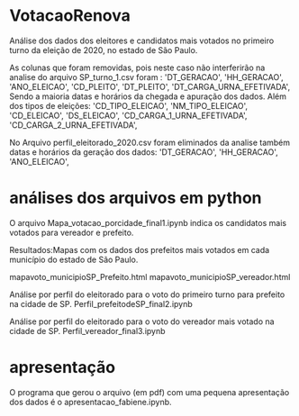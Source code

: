 # VotacaoRenova

Análise dos dados dos eleitores e candidatos mais votados no primeiro turno da eleição de 2020, no estado de São Paulo.



As colunas que foram removidas, pois neste caso não interferirão na analise do arquivo SP_turno_1.csv foram :
'DT_GERACAO',
'HH_GERACAO',
'ANO_ELEICAO',
'CD_PLEITO',
'DT_PLEITO',
'DT_CARGA_URNA_EFETIVADA',
Sendo a maioria datas e horários da chegada e apuração dos dados. Além dos tipos de eleições:
'CD_TIPO_ELEICAO',
'NM_TIPO_ELEICAO',
'CD_ELEICAO',
'DS_ELEICAO',
'CD_CARGA_1_URNA_EFETIVADA',
'CD_CARGA_2_URNA_EFETIVADA',



No Arquivo perfil_eleitorado_2020.csv foram eliminados da analise também datas e horários da geração dos dados:
'DT_GERACAO',
'HH_GERACAO',
'ANO_ELEICAO',

# análises dos arquivos em python

O arquivo Mapa_votacao_porcidade_final1.ipynb indica os candidatos mais votados para vereador e prefeito. 

Resultados:Mapas com os dados dos prefeitos mais votados em cada município do estado de São Paulo.

mapavoto_municipioSP_Prefeito.html 
mapavoto_municipioSP_vereador.html

Análise por perfil do eleitorado para o voto do primeiro turno para prefeito na cidade de SP.
Perfil_prefeitodeSP_final2.ipynb       


Análise por perfil do eleitorado para o voto do vereador mais votado na cidade de SP.
Perfil_vereador_final3.ipynb


# apresentação

O programa que gerou o arquivo (em pdf) com uma pequena apresentação dos dados é o apresentacao_fabiene.ipynb.

